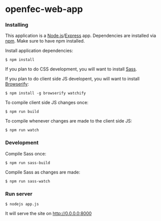 openfec-web-app
===============

### Installing
This application is a [Node.js](http://nodejs.org/)/[Express](http://expressjs.com/) app. Dependencies are installed via [npm](https://www.npmjs.org/). Make sure to have npm installed.

Install application dependencies:
```
$ npm install
```

If you plan to do CSS development, you will want to install [Sass](http://sass-lang.com/). 

If you plan to do client side JS developent, you will want to install [Browserify](http://browserify.org):
```
$ npm install -g browserify watchify
```

To compile client side JS changes once:
```
$ npm run build
```

To compile whenever changes are made to the client side JS:
```
$ npm run watch
```

### Development
Compile Sass once:
```
$ npm run sass-build
```

Compile Sass as changes are made:
```
$ npm run sass-watch
```

### Run server
```
$ nodejs app.js
```

It will serve the site on http://0.0.0.0:8000
